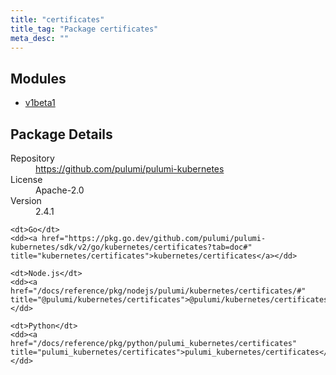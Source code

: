 ```yaml
---
title: "certificates"
title_tag: "Package certificates"
meta_desc: ""
---
```


<!-- WARNING: this file was generated by Pulumi Docs Generator. -->
<!-- Do not edit by hand unless you're certain you know what you are doing! -->



<h2 id="modules">Modules</h2>
<ul class="api">
    <li><a href="v1beta1/" title="v1beta1"><span class="symbol module"></span>v1beta1</a></li>
</ul>

<h2 id="package-details">Package Details</h2>
<dl class="package-details">
	<dt>Repository</dt>
	<dd><a href="https://github.com/pulumi/pulumi-kubernetes">https://github.com/pulumi/pulumi-kubernetes</a></dd>
	<dt>License</dt>
	<dd>Apache-2.0</dd>
	<dt>Version</dt>
	<dd>2.4.1</dd>
</dl>



<dl class="tabular">

    <dt>Go</dt>
    <dd><a href="https://pkg.go.dev/github.com/pulumi/pulumi-kubernetes/sdk/v2/go/kubernetes/certificates?tab=doc#" title="kubernetes/certificates">kubernetes/certificates</a></dd>

    <dt>Node.js</dt>
    <dd><a href="/docs/reference/pkg/nodejs/pulumi/kubernetes/certificates/#" title="@pulumi/kubernetes/certificates">@pulumi/kubernetes/certificates</a></dd>

    <dt>Python</dt>
    <dd><a href="/docs/reference/pkg/python/pulumi_kubernetes/certificates" title="pulumi_kubernetes/certificates">pulumi_kubernetes/certificates</a></dd>

</dl>

